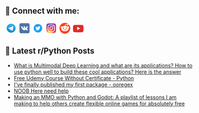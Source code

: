 ## 🔎 Connect with me:
[<img src="https://github.com/bullbesh/bullbesh/blob/main/images/Telegram.png" width="32" height="32" />](https://t.me/bullbesh)
[<img src="https://github.com/bullbesh/bullbesh/blob/main/images/VK.png" width="32" height="32" />](https://vk.com/bullbesh)
[<img src="https://github.com/bullbesh/bullbesh/blob/main/images/Twitter.png" width="32" height="32" />](https://twitter.com/bullbesh1)
[<img src="https://github.com/bullbesh/bullbesh/blob/main/images/Instagram.png" width="32" height="32" />](https://www.instagram.com/bullbesh)
[<img src="https://github.com/bullbesh/bullbesh/blob/main/images/Reddit.png" width="32" height="32" />](https://www.reddit.com/user/bullbesh)
[<img src="https://github.com/bullbesh/bullbesh/blob/main/images/YouTube.png" width="32" height="32" />](https://www.youtube.com/channel/UCtfjRs6uzgq5mfm8S06WTcg)

## 📕 Latest r/Python Posts
<!-- BLOG-POST-LIST:START -->
- [What is Multimodal Deep Learning and what are its applications? How to use python well to build these cool applications? Here is the answer](https://www.reddit.com/r/Python/comments/z62zlg/what_is_multimodal_deep_learning_and_what_are_its/)
- [Free Udemy Course Without Certificate - Python](https://www.reddit.com/r/Python/comments/z62wuw/free_udemy_course_without_certificate_python/)
- [I&#39;ve finally published my first package - ooregex](https://www.reddit.com/r/Python/comments/z62l9c/ive_finally_published_my_first_package_ooregex/)
- [NOOB Here need help](https://www.reddit.com/r/Python/comments/z61bgz/noob_here_need_help/)
- [Making an MMO with Python and Godot: A playlist of lessons I am making to help others create flexible online games for absolutely free](https://www.reddit.com/r/Python/comments/z5zhya/making_an_mmo_with_python_and_godot_a_playlist_of/)
<!-- BLOG-POST-LIST:END -->
